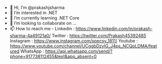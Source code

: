 - 👋 Hi, I’m @prakashjsharma
- 👀 I’m interested in .NET
- 🌱 I’m currently learning .NET Core
- 💞️ I’m looking to collaborate on ...
- 📫 How to reach me - Linkedin : https://www.linkedin.com/in/prakash-sharma-4a49121a0/
                        Twitter : https://twitter.com/Prakash45392485
                        Instagram : https://www.instagram.com/specsy_1811/
                        Youtube : https://www.youtube.com/channel/UCggbDzylG_J4ps_NCQpLDMA/featured
                        WhatsApp : https://api.whatsapp.com/send/?phone=917738112455&text&app_absent=0
                        

<!---
prakashjsharma/prakashjsharma is a ✨ special ✨ repository because its `README.md` (this file) appears on your GitHub profile.
You can click the Preview link to take a look at your changes.
--->
